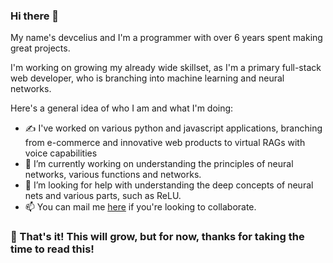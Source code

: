 ### Hi there 👋

My name's devcelius and I'm a programmer with over 6 years spent making great projects.

I'm working on growing my already wide skillset, as I'm a primary full-stack web developer, who is branching into machine learning and neural networks.

Here's a general idea of who I am and what I'm doing:

- ✍️ I've worked on various python and javascript applications, branching from e-commerce and innovative web products to virtual RAGs with voice capabilities
- 🔭 I’m currently working on understanding the principles of neural networks, various functions and networks.
- 🤔 I’m looking for help with understanding the deep concepts of neural nets and various parts, such as ReLU.
- 📫 You can mail me [here](mailto:discodiscostuck@gmail.com) if you're looking to collaborate.

### 👋 That's it! This will grow, but for now, thanks for taking the time to read this!
<!--
**devcelius/devcelius** is a ✨ _special_ ✨ repository because its `README.md` (this file) appears on your GitHub profile.

Here are some ideas to get you started:

- 🔭 I’m currently working on ...
- 🌱 I’m currently learning ...
- 👯 I’m looking to collaborate on ...
- 🤔 I’m looking for help with ...
- 💬 Ask me about ...
- 📫 How to reach me: ...
- 😄 Pronouns: ...
- ⚡ Fun fact: ...
-->
